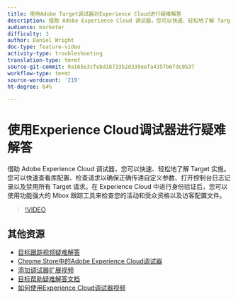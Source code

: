 ```yaml
---
title: 使用Adobe Target调试器对Experience Cloud进行疑难解答
description: 借助 Adobe Experience Cloud 调试器，您可以快速、轻松地了解 Target 实施。您可以快速查看库配置、检查请求以确保正确传递自定义参数、打开控制台日志记录以及禁用所有 Target 请求。在 Experience Cloud 中进行身份验证后，您可以使用功能强大的 Mbox 跟踪工具来检查您的活动和受众资格以及访客配置文件。
audience: marketer
difficulty: 3
author: Daniel Wright
doc-type: feature-video
activity-type: troubleshooting
translation-type: tm+mt
source-git-commit: 0a165e3cfebd18733b2d339eefa4357b6fdc0b37
workflow-type: tm+mt
source-wordcount: '219'
ht-degree: 64%

---
```



# 使用Experience Cloud调试器进行疑难解答

借助 Adobe Experience Cloud 调试器，您可以快速、轻松地了解 Target 实施。您可以快速查看库配置、检查请求以确保正确传递自定义参数、打开控制台日志记录以及禁用所有 Target 请求。在 Experience Cloud 中进行身份验证后，您可以使用功能强大的 Mbox 跟踪工具来检查您的活动和受众资格以及访客配置文件。

>[!VIDEO](https://video.tv.adobe.com/v/23115/?quality=12)

## 其他资源

* [目标跟踪视频疑难解答](troubleshoot-with-target-traces.md)
* [Chrome Store中的Adobe Experience Cloud调试器](https://chrome.google.com/webstore/detail/adobe-experience-cloud-de/ocdmogmohccmeicdhlhhgepeaijenapj)
* [添加调试器扩展视频](https://docs.adobe.com/content/help/en/core-services-learn/tutorials/debugger/add-the-extension.html)
* [目标帮助疑难解答文档](https://docs.adobe.com/content/help/en/target/using/troubleshoot/troubleshooting-target.html)
* [如何使用Experience Cloud调试器视频](https://docs.adobe.com/content/help/en/core-services-learn/tutorials/debugger/use-the-experience-cloud-debugger.html)